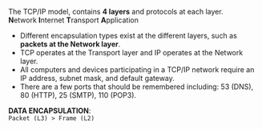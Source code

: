 The TCP/IP model, contains **4 layers** and protocols at each layer.  
**N**etwork **I**nternet **T**ransport **A**pplication
+ Different encapsulation types exist at the different layers, such as **packets at the Network layer**.
+ TCP operates at the Transport layer and IP operates at the Network layer.
+ All computers and devices participating in a TCP/IP network require an IP address, subnet mask, and default gateway.
+ There are a few ports that should be remembered including: 53 (DNS), 80 (HTTP), 25 (SMTP), 110 (POP3).

**DATA ENCAPSULATION**:  
`Packet (L3) > Frame (L2)`
